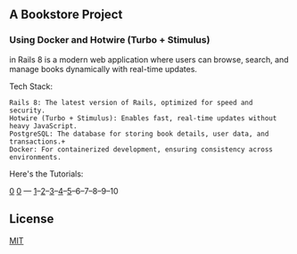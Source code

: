 ## A Bookstore Project
### Using Docker and Hotwire (Turbo + Stimulus) 

in Rails 8 is a modern web application where users can browse, search, and manage books dynamically with real-time updates.

Tech Stack:

    Rails 8: The latest version of Rails, optimized for speed and security.
    Hotwire (Turbo + Stimulus): Enables fast, real-time updates without heavy JavaScript.
    PostgreSQL: The database for storing book details, user data, and transactions.+
    Docker: For containerized development, ensuring consistency across environments.
Here's the Tutorials:

[0](https://medium.com/jungletronics/bookstore-project-infra-01de739c60cd) [0](https://medium.com/jungletronics/bookstore-project-infra-01de739c60cd) — [1](https://medium.com/jungletronics/bookstore-1-caee3b06a04c)–[2](https://medium.com/jungletronics/bookstore-selling-books-2-65c2c54b18d4)–[3](https://medium.com/jungletronics/bookstore-graphs-3-1e98f7739120)–[4](https://medium.com/jungletronics/bookstore-chartjs-4-27950a954e96)–[5]([https://medium.com/jungletronics/bookstore-chartjs-4-27950a954e96](https://medium.com/jungletronics/bookstore-bar-chart-5-a5a6fca2e682))–6–7–8–9–10

## License

[MIT](https://choosealicense.com/licenses/mit/)

